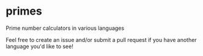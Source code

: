# primes
Prime number calculators in various languages

Feel free to create an issue and/or submit a pull request if you have another language you'd like to see!
